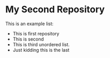 # My Second Repository

This is an example list:
* This is first repository
* This is second
* This is third unordered list.
* Just kidding this is the last